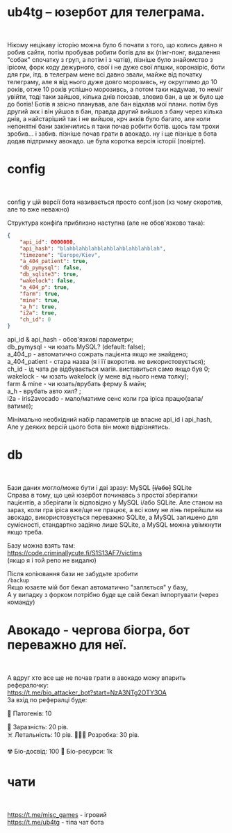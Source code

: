 # ub4tg – юзербот для телеграма.
<br/>

Нікому нецікаву історію можна було б почати з того, що колись давно я робив сайти, потім пробував робити ботів для вк (пінг-понг, видалення "собак" спочатку з груп, а потім і з чатів), пізніше було знайомство з ірісом, форк коду дежурного, свої і не дуже свої лпшки, коронаіріс, боти для гри, ітд. в телеграм мене всі давно звали, майже від початку телеграму, але я від нього дуже довго морозивсь, ну округлимо до 10 років, отже 10 років успішно морозивсь, а потом таки надумав, то неміг увійти, тоді таки зайшов, кілька днів поюзав, зловив бан, а це ж було ще до ботів! Ботів я звісно планував, але бан відклав мої плани. потім був другий акк і він уйшов в бан, правда другий вийшов з бану через кілька днів, а найстаріший так і не вийшов, крч акків було багато, але коли непонятні бани закінчились я таки почав робити ботів. щось там трохи зробив... і забив. пізніше почав грати в авокадо. ну і ще пізніше в бота додав підтримку авокадо. це була коротка версія історії (повірте). 

# config
<br/>

config у цій версії бота називається просто conf.json (хз чому скоротив, але то вже неважно)

Структура конфіґа приблизно наступна (але не обов'язково така):<br/>

```json
{
	"api_id": 0000000,
	"api_hash": "blahblahblahblahblahblahblahblah",
	"timezone": "Europe/Kiev",
	"a_404_patient": true,
	"db_pymysql": false,
	"db_sqlite3": true,
	"wakelock": false,
	"a_404_p": true,
	"farm": true,
	"mine": true,
	"a_h": true,
	"i2a": true,
	"ch_id": 0
}
```

api_id & api_hash - обов'язкові параметри; <br/>
db_pymysql - чи юзать MySQL? (default: false); <br/>
a_404_p - автоматично сожрать пацієнта якщо не знайдено; <br/>
a_404_patient - стара назва (я і її вкоротив. не використовується);<br/>
ch_id - ід чата де відбувається магія. виставиться само якщо був 0;<br/>
wakelock - чи юзать wakelock (у мене від нього нема толку); <br/>
farm & mine - чи юзать/врубать ферму & майн;<br/>
a_h - врубать авто хил? ; <br/>
i2a - iris2avocado - мало/матиме сенс коли гра іріса працю(вала/ватиме);<br/>

Мінімально необхідний набір параметрів це власне api_id і api_hash,<br/>
Але у деяких версій цього бота він може відрізнятись. 


# db
<br/>

Бази даних могло/може бути і дві зразу: MySQL <s>[і/або]</s> SQLite<br/>
Справа в тому, що цей юзербот починавсь з простої зберігалки пацієнтів, 
а зберігали їх відповідно у MySQL і/або SQLite. Але станом на зараз, 
коли гра іріса вже/ще не працює, а всі кому не лінь перейшли на авокадо, 
використовується переважно SQLite, а MySQL залишено для сумісності, 
стандартно задіяно лише SQLite, а MySQL можна увімкнути якщо треба.<br/>

Базу можна взять там: <br/>
https://code.criminallycute.fi/S1S13AF7/victims<br/>
(якщо я і той репо не видалю)<br/>

Після копіювання бази не забудьте зробити <br/>`/backup`<br/>
Якщо юзаєте мій бот бекап автоматично "заллється" у базу, <br/>
А у випадку з форком потрібно буде ще свій бекап імпортувати (через команду)<br/>


# Авокадо - чергова біогра, бот переважно для неї. 
<br/>

А вдруг хто все ще не почав грати в авокадо можу впарить рефералочку:<br/>
https://t.me/bio_attacker_bot?start=NzA3NTg2OTY3OA<br/>
За вхід по рефералці буде:<br/>

🧪 Патогенів: 10

🦠 Заразність: 20 рів.  
☠️ Летальність: 10 рів. 
👩🏻‍🔬 Розробка: 30 рів.  

☢️ Біо-досвід: 100
🧬 Біо-ресурси: 1k

# чати
<br/>

https://t.me/misc_games - ігровий<br/>
https://t.me/ub4tg - тіпа чат бота

